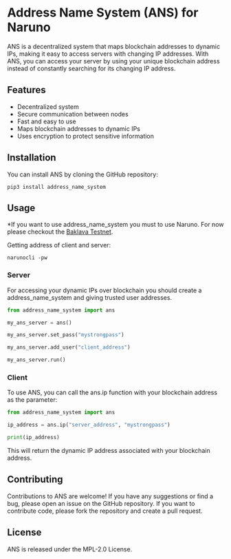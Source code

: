 # Address Name System (ANS) for Naruno
ANS is a decentralized system that maps blockchain addresses to dynamic IPs, making it easy to access servers with changing IP addresses. With ANS, you can access your server by using your unique blockchain address instead of constantly searching for its changing IP address.

## Features
- Decentralized system
- Secure communication between nodes
- Fast and easy to use
- Maps blockchain addresses to dynamic IPs
- Uses encryption to protect sensitive information

## Installation
You can install ANS by cloning the GitHub repository:

```console
pip3 install address_name_system
```

## Usage

*If you want to use address_name_system you must to use Naruno. For now please checkout the [Baklava Testnet](https://naruno.org/baklava-testnet/).

Getting address of client and server:
```console
narunocli -pw
```

### Server
For accessing your dynamic IPs over blockchain you should create a address_name_system and giving trusted user addresses.

```python
from address_name_system import ans

my_ans_server = ans()

my_ans_server.set_pass("mystrongpass")

my_ans_server.add_user("client_address")

my_ans_server.run()
```

### Client
To use ANS, you can call the ans.ip function with your blockchain address as the parameter:

```python
from address_name_system import ans

ip_address = ans.ip("server_address", "mystrongpass")

print(ip_address)
```

This will return the dynamic IP address associated with your blockchain address.

## Contributing
Contributions to ANS are welcome! If you have any suggestions or find a bug, please open an issue on the GitHub repository. If you want to contribute code, please fork the repository and create a pull request.

## License
ANS is released under the MPL-2.0 License.
